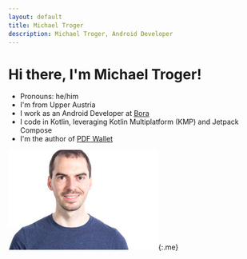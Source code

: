 ```yaml
---
layout: default
title: Michael Troger
description: Michael Troger, Android Developer
---
```

# Hi there, I'm Michael Troger!

* Pronouns: he/him
* I'm from Upper Austria
* I work as an Android Developer at [Bora](https://www.bora.com/)
* I code in Kotlin, leveraging Kotlin Multiplatform (KMP) and Jetpack Compose
* I'm the author of [PDF Wallet](/greenpass)

![Image of myself, Michael Troger](/images/michael.jpg){:.me}
